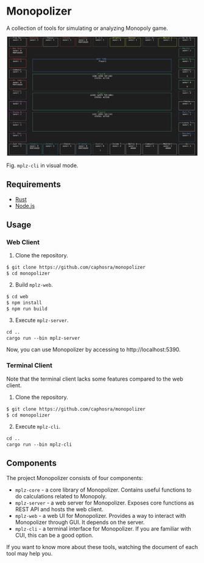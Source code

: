 # Monopolizer

A collection of tools for simulating or analyzing Monopoly game.

<p align="center">
    <img src="./img/mplzc_usage.png" alt="mplzc in visual mode" width=500>
</p>

Fig. `mplz-cli` in visual mode.

## Requirements

- [Rust](https://www.rust-lang.org/tools/install)
- [Node.js](https://nodejs.org/en/download/package-manager)

## Usage

### Web Client

1. Clone the repository.
```
$ git clone https://github.com/caphosra/monopolizer
$ cd monopolizer
```

2. Build `mplz-web`.
```
$ cd web
$ npm install
$ npm run build
```

3. Execute `mplz-server`.
```
cd ..
cargo run --bin mplz-server
```

Now, you can use Monopolizer by accessing to http://localhost:5390.

### Terminal Client

Note that the terminal client lacks some features compared to the web client.

1. Clone the repository.
```
$ git clone https://github.com/caphosra/monopolizer
$ cd monopolizer
```

2. Execute `mplz-cli`.
```
cd ..
cargo run --bin mplz-cli
```

## Components

The project Monopolizer consists of four components:

- `mplz-core` - a core library of Monopolizer. Contains useful functions to do calculations related to Monopoly.
- `mplz-server` - a web server for Monopolizer. Exposes core functions as REST API and hosts the web client.
- `mplz-web` - a web UI for Monopolizer. Provides a way to interact with Monopolizer through GUI. It depends on the server.
- `mplz-cli` - a terminal interface for Monopolizer. If you are familiar with CUI, this can be a good option.

If you want to know more about these tools, watching the document of each tool may help you.
